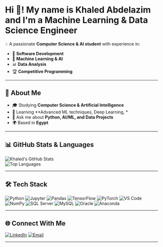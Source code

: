 # Hi 👋! My name is Khaled Abdelazim and I'm a Machine Learning & Data Science Engineer

💡 A passionate **Computer Science & AI student** with experience in:
- 🧩 **Software Development**
- 🤖 **Machine Learning & AI**
- 📊 **Data Analysis**
- 🏆 **Competitive Programming**

---

## 🚀 About Me
- 🎓 Studying **Computer Science & Artificial Intelligence**
- 🌱 Learning **Advanced ML techniques, Deep Learning, *
- 💬 Ask me about **Python, AI/ML, and Data Projects**
- 🌍 Based in **Egypt**

---

## 📊 GitHub Stats & Languages
![Khaled's GitHub Stats](https://github-readme-stats.vercel.app/api?username=KhaledAbdelazim&show_icons=true&theme=tokyonight)  
![Top Languages](https://github-readme-stats.vercel.app/api/top-langs/?username=KhaledAbdelazim&layout=compact&theme=tokyonight)

---

## 🛠️ Tech Stack
![Python](https://img.shields.io/badge/Python-3776AB?style=flat&logo=python&logoColor=white)
![Jupyter](https://img.shields.io/badge/Jupyter-F37626?style=flat&logo=jupyter&logoColor=white)
![Pandas](https://img.shields.io/badge/Pandas-150458?style=flat&logo=pandas&logoColor=white)
![TensorFlow](https://img.shields.io/badge/TensorFlow-FF6F00?style=flat&logo=tensorflow&logoColor=white)
![PyTorch](https://img.shields.io/badge/PyTorch-EE4C2C?style=flat&logo=pytorch&logoColor=white)
![VS Code](https://img.shields.io/badge/VSCode-007ACC?style=flat&logo=visualstudiocode&logoColor=white)
![NumPy](https://img.shields.io/badge/NumPy-013243?style=flat&logo=numpy&logoColor=white)
![SQL Server](https://img.shields.io/badge/Microsoft_SQL_Server-CC2927?style=flat&logo=microsoftsqlserver&logoColor=white)
![MySQL](https://img.shields.io/badge/MySQL-4479A1?style=flat&logo=mysql&logoColor=white)
![Oracle](https://img.shields.io/badge/Oracle-F80000?style=flat&logo=oracle&logoColor=white)
![Anaconda](https://img.shields.io/badge/Anaconda-44A833?style=flat&logo=anaconda&logoColor=white)

---

## 🌐 Connect With Me
[![LinkedIn](https://img.shields.io/badge/LinkedIn-0077B5?style=flat&logo=linkedin&logoColor=white)](https://linkedin.com/in/www.linkedin.com/in/khaled-abdelazim-57bb24244)
[![Email](https://img.shields.io/badge/Email-D14836?style=flat&logo=gmail&logoColor=white)](mailto:khaledabdelazim143@gmail.com)

---


